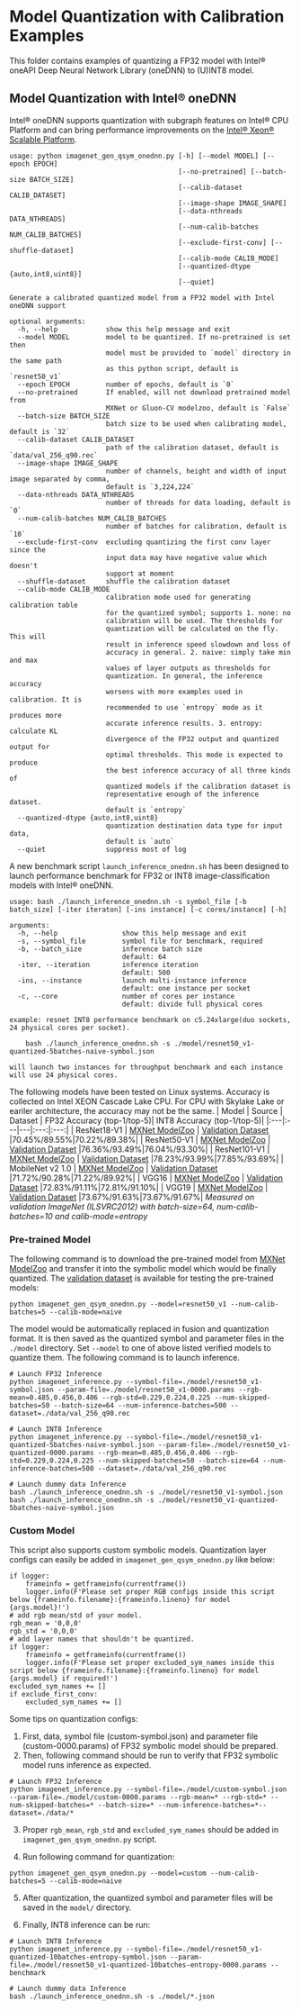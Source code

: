 <!--- Licensed to the Apache Software Foundation (ASF) under one -->
<!--- or more contributor license agreements.  See the NOTICE file -->
<!--- distributed with this work for additional information -->
<!--- regarding copyright ownership.  The ASF licenses this file -->
<!--- to you under the Apache License, Version 2.0 (the -->
<!--- "License"); you may not use this file except in compliance -->
<!--- with the License.  You may obtain a copy of the License at -->
<!--- -->
<!---   http://www.apache.org/licenses/LICENSE-2.0 -->
<!--- -->
<!--- Unless required by applicable law or agreed to in writing, -->
<!--- software distributed under the License is distributed on an -->
<!--- "AS IS" BASIS, WITHOUT WARRANTIES OR CONDITIONS OF ANY -->
<!--- KIND, either express or implied.  See the License for the -->
<!--- specific language governing permissions and limitations -->
<!--- under the License. -->

# Model Quantization with Calibration Examples

This folder contains examples of quantizing a FP32 model with Intel® oneAPI Deep Neural Network Library (oneDNN) to (U)INT8 model.

<h2 id="1">Model Quantization with Intel® oneDNN</h2>

Intel® oneDNN supports quantization with subgraph features on Intel® CPU Platform and can bring performance improvements on the [Intel® Xeon® Scalable Platform](https://www.intel.com/content/www/us/en/processors/xeon/scalable/xeon-scalable-platform.html).

```
usage: python imagenet_gen_qsym_onednn.py [-h] [--model MODEL] [--epoch EPOCH]
                                          [--no-pretrained] [--batch-size BATCH_SIZE]
                                          [--calib-dataset CALIB_DATASET]
                                          [--image-shape IMAGE_SHAPE]
                                          [--data-nthreads DATA_NTHREADS]
                                          [--num-calib-batches NUM_CALIB_BATCHES]
                                          [--exclude-first-conv] [--shuffle-dataset]
                                          [--calib-mode CALIB_MODE]
                                          [--quantized-dtype {auto,int8,uint8}]
                                          [--quiet]

Generate a calibrated quantized model from a FP32 model with Intel oneDNN support

optional arguments:
  -h, --help            show this help message and exit
  --model MODEL         model to be quantized. If no-pretrained is set then
                        model must be provided to `model` directory in the same path
                        as this python script, default is `resnet50_v1`
  --epoch EPOCH         number of epochs, default is `0`
  --no-pretrained       If enabled, will not download pretrained model from
                        MXNet or Gluon-CV modelzoo, default is `False`
  --batch-size BATCH_SIZE
                        batch size to be used when calibrating model, default is `32`
  --calib-dataset CALIB_DATASET
                        path of the calibration dataset, default is `data/val_256_q90.rec`
  --image-shape IMAGE_SHAPE
                        number of channels, height and width of input image separated by comma,
                        default is `3,224,224`
  --data-nthreads DATA_NTHREADS
                        number of threads for data loading, default is `0`
  --num-calib-batches NUM_CALIB_BATCHES
                        number of batches for calibration, default is `10`
  --exclude-first-conv  excluding quantizing the first conv layer since the
                        input data may have negative value which doesn't
                        support at moment
  --shuffle-dataset     shuffle the calibration dataset
  --calib-mode CALIB_MODE
                        calibration mode used for generating calibration table
                        for the quantized symbol; supports 1. none: no
                        calibration will be used. The thresholds for
                        quantization will be calculated on the fly. This will
                        result in inference speed slowdown and loss of
                        accuracy in general. 2. naive: simply take min and max
                        values of layer outputs as thresholds for
                        quantization. In general, the inference accuracy
                        worsens with more examples used in calibration. It is
                        recommended to use `entropy` mode as it produces more
                        accurate inference results. 3. entropy: calculate KL
                        divergence of the FP32 output and quantized output for
                        optimal thresholds. This mode is expected to produce
                        the best inference accuracy of all three kinds of
                        quantized models if the calibration dataset is
                        representative enough of the inference dataset.
                        default is `entropy`
  --quantized-dtype {auto,int8,uint8}
                        quantization destination data type for input data,
                        default is `auto`
  --quiet               suppress most of log
```

A new benchmark script `launch_inference_onednn.sh` has been designed to launch performance benchmark for FP32 or INT8 image-classification models with Intel® oneDNN.
```
usage: bash ./launch_inference_onednn.sh -s symbol_file [-b batch_size] [-iter iteraton] [-ins instance] [-c cores/instance] [-h]

arguments:
  -h, --help                show this help message and exit
  -s, --symbol_file         symbol file for benchmark, required
  -b, --batch_size          inference batch size
                            default: 64
  -iter, --iteration        inference iteration
                            default: 500
  -ins, --instance          launch multi-instance inference
                            default: one instance per socket
  -c, --core                number of cores per instance
                            default: divide full physical cores

example: resnet INT8 performance benchmark on c5.24xlarge(duo sockets, 24 physical cores per socket).

    bash ./launch_inference_onednn.sh -s ./model/resnet50_v1-quantized-5batches-naive-symbol.json

will launch two instances for throughput benchmark and each instance will use 24 physical cores.
```

The following models have been tested on Linux systems. Accuracy is collected on Intel XEON Cascade Lake CPU. For CPU with Skylake Lake or eariler architecture, the accuracy may not be the same.
| Model | Source | Dataset | FP32 Accuracy (top-1/top-5)| INT8 Accuracy (top-1/top-5)|
|:---|:---|---|:---:|:---:|
| ResNet18-V1  | [MXNet ModelZoo](https://github.com/apache/incubator-mxnet/tree/master/python/mxnet/gluon/model_zoo)  | [Validation Dataset](http://data.mxnet.io/data/val_256_q90.rec)  |70.45%/89.55%|70.22%/89.38%|
| ResNet50-V1  | [MXNet ModelZoo](https://github.com/apache/incubator-mxnet/tree/master/python/mxnet/gluon/model_zoo)  | [Validation Dataset](http://data.mxnet.io/data/val_256_q90.rec)  |76.36%/93.49%|76.04%/93.30%|
| ResNet101-V1  | [MXNet ModelZoo](https://github.com/apache/incubator-mxnet/tree/master/python/mxnet/gluon/model_zoo)  | [Validation Dataset](http://data.mxnet.io/data/val_256_q90.rec)  |78.23%/93.99%|77.85%/93.69%|
| MobileNet v2 1.0  | [MXNet ModelZoo](https://github.com/apache/incubator-mxnet/tree/master/python/mxnet/gluon/model_zoo)  | [Validation Dataset](http://data.mxnet.io/data/val_256_q90.rec)  |71.72%/90.28%|71.22%/89.92%|
| VGG16 | [MXNet ModelZoo](https://github.com/apache/incubator-mxnet/tree/master/python/mxnet/gluon/model_zoo)  | [Validation Dataset](http://data.mxnet.io/data/val_256_q90.rec)  |72.83%/91.11%|72.81%/91.10%|
| VGG19  | [MXNet ModelZoo](https://github.com/apache/incubator-mxnet/tree/master/python/mxnet/gluon/model_zoo)  | [Validation Dataset](http://data.mxnet.io/data/val_256_q90.rec)  |73.67%/91.63%|73.67%/91.67%|
*Measured on validation ImageNet (ILSVRC2012) with batch-size=64,  num-calib-batches=10 and calib-mode=entropy*

<h3>Pre-trained Model</h3>

The following command is to download the pre-trained model from [MXNet ModelZoo](http://data.mxnet.io/models/imagenet/resnet/152-layers/) and transfer it into the symbolic model which would be finally quantized. The [validation dataset](http://data.mxnet.io/data/val_256_q90.rec) is available for testing the pre-trained models:

```
python imagenet_gen_qsym_onednn.py --model=resnet50_v1 --num-calib-batches=5 --calib-mode=naive
```

The model would be automatically replaced in fusion and quantization format. It is then saved as the quantized symbol and parameter files in the `./model` directory. Set `--model` to one of above listed verified models to quantize them. The following command is to launch inference.

```
# Launch FP32 Inference
python imagenet_inference.py --symbol-file=./model/resnet50_v1-symbol.json --param-file=./model/resnet50_v1-0000.params --rgb-mean=0.485,0.456,0.406 --rgb-std=0.229,0.224,0.225 --num-skipped-batches=50 --batch-size=64 --num-inference-batches=500 --dataset=./data/val_256_q90.rec

# Launch INT8 Inference
python imagenet_inference.py --symbol-file=./model/resnet50_v1-quantized-5batches-naive-symbol.json --param-file=./model/resnet50_v1-quantized-0000.params --rgb-mean=0.485,0.456,0.406 --rgb-std=0.229,0.224,0.225 --num-skipped-batches=50 --batch-size=64 --num-inference-batches=500 --dataset=./data/val_256_q90.rec

# Launch dummy data Inference
bash ./launch_inference_onednn.sh -s ./model/resnet50_v1-symbol.json
bash ./launch_inference_onednn.sh -s ./model/resnet50_v1-quantized-5batches-naive-symbol.json
```

<h3 id='4'>Custom Model</h3>

This script also supports custom symbolic models. Quantization layer configs can easily be added in `imagenet_gen_qsym_onednn.py` like below:

```
if logger:
    frameinfo = getframeinfo(currentframe())
    logger.info(F'Please set proper RGB configs inside this script below {frameinfo.filename}:{frameinfo.lineno} for model {args.model}!')
# add rgb mean/std of your model.
rgb_mean = '0,0,0'
rgb_std = '0,0,0'
# add layer names that shouldn't be quantized.
if logger:
    frameinfo = getframeinfo(currentframe())
    logger.info(F'Please set proper excluded_sym_names inside this script below {frameinfo.filename}:{frameinfo.lineno} for model {args.model} if required!')
excluded_sym_names += []
if exclude_first_conv:
    excluded_sym_names += []
```

Some tips on quantization configs:

1. First, data, symbol file (custom-symbol.json) and parameter file (custom-0000.params) of FP32 symbolic model should be prepared.
2. Then, following command should be run to verify that FP32 symbolic model runs inference as expected.

```
# Launch FP32 Inference
python imagenet_inference.py --symbol-file=./model/custom-symbol.json --param-file=./model/custom-0000.params --rgb-mean=* --rgb-std=* --num-skipped-batches=* --batch-size=* --num-inference-batches=*--dataset=./data/*
```

3. Proper `rgb_mean`, `rgb_std` and `excluded_sym_names` should be added in `imagenet_gen_qsym_onednn.py` script.

4. Run following command for quantization:

```
python imagenet_gen_qsym_onednn.py --model=custom --num-calib-batches=5 --calib-mode=naive
```

5. After quantization, the quantized symbol and parameter files will be saved in the `model/` directory.

6. Finally, INT8 inference can be run:

```
# Launch INT8 Inference
python imagenet_inference.py --symbol-file=./model/resnet50_v1-quantized-10batches-entropy-symbol.json --param-file=./model/resnet50_v1-quantized-10batches-entropy-0000.params --benchmark

# Launch dummy data Inference
bash ./launch_inference_onednn.sh -s ./model/*.json
```